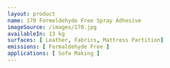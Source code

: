 ```yaml
---
layout: product 
name: 170 Formeldehyde Free Spray Adhesive
imageSource: /images/170.jpg
availableIn: 13 kg
surfaces: [ Leather, Fabrics, Mattress Partition]
emissions: [ Formaldehyde Free ]
applications: [ Sofa Making ]
---
```


